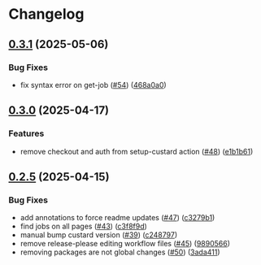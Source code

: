 # Changelog

## [0.3.1](https://github.com/GoogleCloudPlatform/cloud-samples-tools/compare/v0.3.0...v0.3.1) (2025-05-06)


### Bug Fixes

* fix syntax error on get-job ([#54](https://github.com/GoogleCloudPlatform/cloud-samples-tools/issues/54)) ([468a0a0](https://github.com/GoogleCloudPlatform/cloud-samples-tools/commit/468a0a0e9138896f0071102a6201b27d4ac9d247))

## [0.3.0](https://github.com/GoogleCloudPlatform/cloud-samples-tools/compare/v0.2.5...v0.3.0) (2025-04-17)


### Features

* remove checkout and auth from setup-custard action ([#48](https://github.com/GoogleCloudPlatform/cloud-samples-tools/issues/48)) ([e1b1b61](https://github.com/GoogleCloudPlatform/cloud-samples-tools/commit/e1b1b61656742c910cf06efdd6e5a7b83b647e36))

## [0.2.5](https://github.com/GoogleCloudPlatform/cloud-samples-tools/compare/v0.2.4...v0.2.5) (2025-04-15)


### Bug Fixes

* add annotations to force readme updates ([#47](https://github.com/GoogleCloudPlatform/cloud-samples-tools/issues/47)) ([c3279b1](https://github.com/GoogleCloudPlatform/cloud-samples-tools/commit/c3279b1e4d472994224c180841b0fbf9d59fff61))
* find jobs on all pages ([#43](https://github.com/GoogleCloudPlatform/cloud-samples-tools/issues/43)) ([c3f8f9d](https://github.com/GoogleCloudPlatform/cloud-samples-tools/commit/c3f8f9da80f30ca0cca696d3eba362a22c091b7a))
* manual bump custard version ([#39](https://github.com/GoogleCloudPlatform/cloud-samples-tools/issues/39)) ([c248797](https://github.com/GoogleCloudPlatform/cloud-samples-tools/commit/c2487977fb384fca1afd7275f06fac9d194758e2))
* remove release-please editing workflow files ([#45](https://github.com/GoogleCloudPlatform/cloud-samples-tools/issues/45)) ([9890566](https://github.com/GoogleCloudPlatform/cloud-samples-tools/commit/9890566ef8ddbed79e0723e07fe757607b86059c))
* removing packages are not global changes ([#50](https://github.com/GoogleCloudPlatform/cloud-samples-tools/issues/50)) ([3ada411](https://github.com/GoogleCloudPlatform/cloud-samples-tools/commit/3ada4117bb42a9b042b5b915cbf118c5296e256c))
